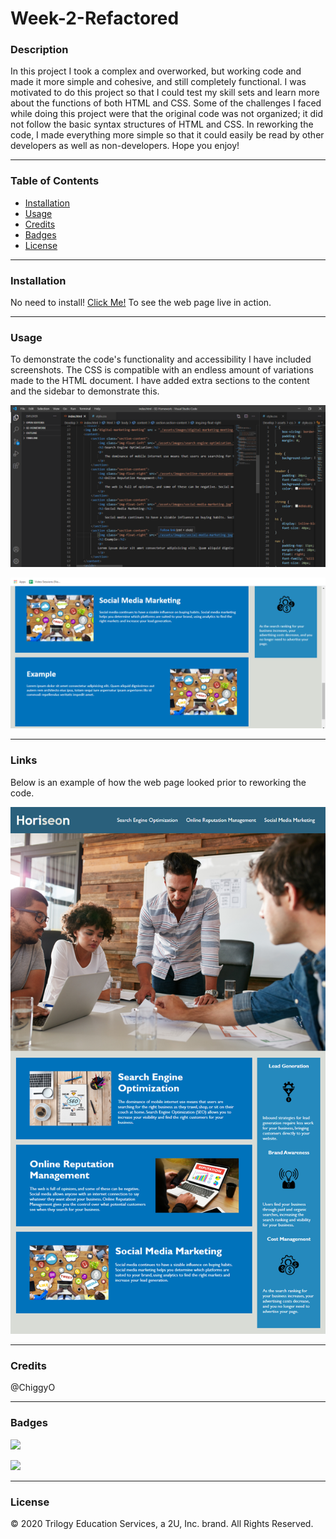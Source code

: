 # Week-2-Refactored

### Description
In this project I took a complex and overworked, but working code and made it more simple and cohesive, and still completely functional. I was motivated to do this project so that I could test my skill sets and learn more about the functions of both HTML and CSS. Some of the challenges I faced while doing this project were that the original code was not organized; it did not follow the basic syntax structures of HTML and CSS. In reworking the code, I made everything more simple so that it could easily be read by other developers as well as non-developers. Hope you enjoy!

---

### Table of Contents
* [Installation](#Installation) 
* [Usage](#Usage)  
* [Credits](#Credits)  
* [Badges](#Badges)  
* [License](#License)

---
<a name = "Installation"></a>
### Installation 
No need to install! <a href = "https://mbennett1991.github.io/Week-2-Refactored/02-Homework/Develop/">Click Me!</a> To see the web page live in action.

---
<a name = "Usage"></a>
### Usage  
To demonstrate the code's functionality and accessibility I have included screenshots. The CSS is compatible with an endless amount of variations made to the HTML document. I have added extra sections to the content and the sidebar to demonstrate this.


![](code.png)

![](Horiseon-example.png)

---
<a name = "Links"></a>
### Links
Below is an example of how the web page looked prior to reworking the code.

![](01-html-css-git-homework-demo.png)
 
---
<a name = "Credits"></a>  
### Credits
@ChiggyO


---
<a name = "Badges"></a>
### Badges 
<img src = "https://img.shields.io/badge/HTML-100%25-brightgreen"
/>

<img src = "https://img.shields.io/badge/CSS-100%25-red"
/>

---
<a name = "License"></a>
### License 
© 2020 Trilogy Education Services, a 2U, Inc. brand. All Rights Reserved.